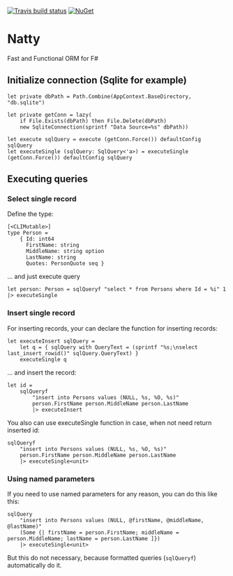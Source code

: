 [![Travis build status](https://travis-ci.org/Dolfik1/Natty.svg?branch=master)](https://travis-ci.org/Dolfik1/Natty)
[![NuGet](https://img.shields.io/nuget/v/Natty.svg)](https://www.nuget.org/packages/Natty/)
# Natty
Fast and Functional ORM for F#


## Initialize connection (Sqlite for example)
```F#
let private dbPath = Path.Combine(AppContext.BaseDirectory, "db.sqlite")

let private getConn = lazy(
    if File.Exists(dbPath) then File.Delete(dbPath)
    new SqliteConnection(sprintf "Data Source=%s" dbPath))

let execute sqlQuery = execute (getConn.Force()) defaultConfig sqlQuery
let executeSingle (sqlQuery: SqlQuery<'a>) = executeSingle (getConn.Force()) defaultConfig sqlQuery
```

## Executing queries

### Select single record
Define the type:
```F#
[<CLIMutable>]
type Person =
    { Id: int64
      FirstName: string
      MiddleName: string option
      LastName: string
      Quotes: PersonQuote seq }

```
... and just execute query
```F#
let person: Person = sqlQueryf "select * from Persons where Id = %i" 1 |> executeSingle
```

### Insert single record
For inserting records, your can declare the function for inserting records:
```F#
let executeInsert sqlQuery = 
    let q = { sqlQuery with QueryText = (sprintf "%s;\nselect last_insert_rowid()" sqlQuery.QueryText) }
    executeSingle q
```
... and insert the record:
```F#
let id = 
    sqlQueryf
        "insert into Persons values (NULL, %s, %O, %s)" 
        person.FirstName person.MiddleName person.LastName
        |> executeInsert
```

You also can use executeSingle function in case, when not need return inserted id:
```F#
sqlQueryf
    "insert into Persons values (NULL, %s, %O, %s)" 
    person.FirstName person.MiddleName person.LastName
    |> executeSingle<unit>
``` 

### Using named parameters

If you need to use named parameters for any reason, you can do this like this:

```F#
sqlQuery
    "insert into Persons values (NULL, @firstName, @middleName, @lastName)" 
    (Some {| firstName = person.FirstName; middleName = person.MiddleName; lastName = person.LastName ]})
    |> executeSingle<unit>
```
But this do not necessary, because formatted queries (`sqlQueryf`) automatically do it.
